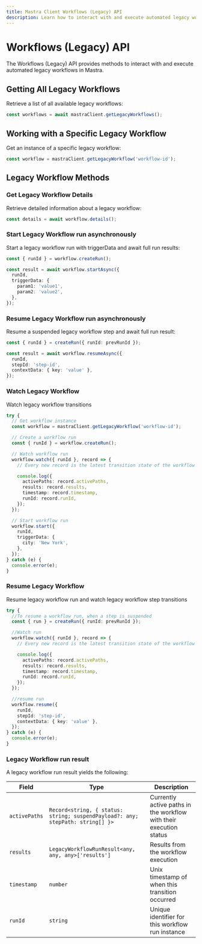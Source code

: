 ```yaml
---
title: Mastra Client Workflows (Legacy) API
description: Learn how to interact with and execute automated legacy workflows in Mastra using the client-js SDK.
---
```


# Workflows (Legacy) API

The Workflows (Legacy) API provides methods to interact with and execute automated legacy workflows in Mastra.

## Getting All Legacy Workflows

Retrieve a list of all available legacy workflows:

```typescript
const workflows = await mastraClient.getLegacyWorkflows();
```

## Working with a Specific Legacy Workflow

Get an instance of a specific legacy workflow:

```typescript
const workflow = mastraClient.getLegacyWorkflow('workflow-id');
```

## Legacy Workflow Methods

### Get Legacy Workflow Details

Retrieve detailed information about a legacy workflow:

```typescript
const details = await workflow.details();
```

### Start Legacy Workflow run asynchronously

Start a legacy workflow run with triggerData and await full run results:

```typescript
const { runId } = workflow.createRun();

const result = await workflow.startAsync({
  runId,
  triggerData: {
    param1: 'value1',
    param2: 'value2',
  },
});
```

### Resume Legacy Workflow run asynchronously

Resume a suspended legacy workflow step and await full run result:

```typescript
const { runId } = createRun({ runId: prevRunId });

const result = await workflow.resumeAsync({
  runId,
  stepId: 'step-id',
  contextData: { key: 'value' },
});
```

### Watch Legacy Workflow

Watch legacy workflow transitions

```typescript
try {
  // Get workflow instance
  const workflow = mastraClient.getLegacyWorkflow('workflow-id');

  // Create a workflow run
  const { runId } = workflow.createRun();

  // Watch workflow run
  workflow.watch({ runId }, record => {
    // Every new record is the latest transition state of the workflow run

    console.log({
      activePaths: record.activePaths,
      results: record.results,
      timestamp: record.timestamp,
      runId: record.runId,
    });
  });

  // Start workflow run
  workflow.start({
    runId,
    triggerData: {
      city: 'New York',
    },
  });
} catch (e) {
  console.error(e);
}
```

### Resume Legacy Workflow

Resume legacy workflow run and watch legacy workflow step transitions

```typescript
try {
  //To resume a workflow run, when a step is suspended
  const { run } = createRun({ runId: prevRunId });

  //Watch run
  workflow.watch({ runId }, record => {
    // Every new record is the latest transition state of the workflow run

    console.log({
      activePaths: record.activePaths,
      results: record.results,
      timestamp: record.timestamp,
      runId: record.runId,
    });
  });

  //resume run
  workflow.resume({
    runId,
    stepId: 'step-id',
    contextData: { key: 'value' },
  });
} catch (e) {
  console.error(e);
}
```

### Legacy Workflow run result

A legacy workflow run result yields the following:

| Field         | Type                                                                           | Description                                                        |
| ------------- | ------------------------------------------------------------------------------ | ------------------------------------------------------------------ |
| `activePaths` | `Record<string, { status: string; suspendPayload?: any; stepPath: string[] }>` | Currently active paths in the workflow with their execution status |
| `results`     | `LegacyWorkflowRunResult<any, any, any>['results']`                            | Results from the workflow execution                                |
| `timestamp`   | `number`                                                                       | Unix timestamp of when this transition occurred                    |
| `runId`       | `string`                                                                       | Unique identifier for this workflow run instance                   |
